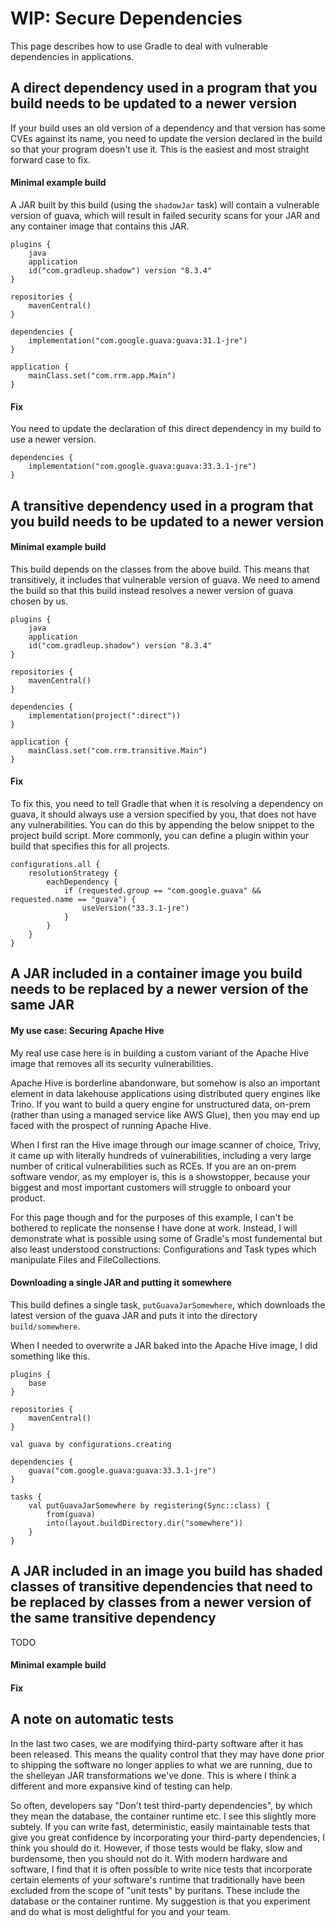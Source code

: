 # WIP: Secure Dependencies

This page describes how to use Gradle to deal with vulnerable dependencies in applications.

## A direct dependency used in a program that you build needs to be updated to a newer version

If your build uses an old version of a dependency and that version has some CVEs against its name, you need to update the version declared in the build so that your program doesn't use it. This is the easiest and most straight forward case to fix.

#### Minimal example build

A JAR built by this build (using the `shadowJar` task) will contain a vulnerable version of guava, which will result in failed security scans for your JAR and any container image that contains this JAR.

```
plugins {
    java
    application
    id("com.gradleup.shadow") version "8.3.4"
}

repositories {
    mavenCentral()
}

dependencies {
    implementation("com.google.guava:guava:31.1-jre")
}

application {
    mainClass.set("com.rrm.app.Main")
}
```

#### Fix

You need to update the declaration of this direct dependency in my build to use a newer version.

```
dependencies {
    implementation("com.google.guava:guava:33.3.1-jre")
}
```

## A transitive dependency used in a program that you build needs to be updated to a newer version

#### Minimal example build

This build depends on the classes from the above build. This means that transitively, it includes that vulnerable version of guava. We need to amend the build so that this build instead resolves a newer version of guava chosen by us.

```
plugins {
    java
    application
    id("com.gradleup.shadow") version "8.3.4"
}

repositories {
    mavenCentral()
}

dependencies {
    implementation(project(":direct"))
}

application {
    mainClass.set("com.rrm.transitive.Main")
}
```

#### Fix

To fix this, you need to tell Gradle that when it is resolving a dependency on guava, it should always use a version specified by you, that does not have any vulnerabilities. You can do this by appending the below snippet to the project build script. More commonly, you can define a plugin within your build that specifies this for all projects.

```
configurations.all {
    resolutionStrategy {
        eachDependency {
            if (requested.group == "com.google.guava" && requested.name == "guava") {
                useVersion("33.3.1-jre")
            }
        }
    }
}
```

## A JAR included in a container image you build needs to be replaced by a newer version of the same JAR

#### My use case: Securing Apache Hive

My real use case here is in building a custom variant of the Apache Hive image that removes all its security vulnerabilities.

Apache Hive is borderline abandonware, but somehow is also an important element in data lakehouse applications using distributed query engines like Trino. If you want to build a query engine for unstructured data, on-prem (rather than using a managed service like AWS Glue), then you may end up faced with the prospect of running Apache Hive.

When I first ran the Hive image through our image scanner of choice, Trivy, it came up with literally hundreds of vulnerabilities, including a very large number of critical vulnerabilities such as RCEs. If you are an on-prem software vendor, as my employer is, this is a showstopper, because your biggest and most important customers will struggle to onboard your product.

For this page though and for the purposes of this example, I can't be bothered to replicate the nonsense I have done at work. Instead, I will demonstrate what is possible using some of Gradle's most fundemental but also least understood constructions: Configurations and Task types which manipulate Files and FileCollections.

#### Downloading a single JAR and putting it somewhere

This build defines a single task, `putGuavaJarSomewhere`, which downloads the latest version of the guava JAR and puts it into the directory `build/somewhere`.

When I needed to overwrite a JAR baked into the Apache Hive image, I did something like this.

```
plugins {
    base
}

repositories {
    mavenCentral()
}

val guava by configurations.creating

dependencies {
    guava("com.google.guava:guava:33.3.1-jre")
}

tasks {
    val putGuavaJarSomewhere by registering(Sync::class) {
        from(guava)
        into(layout.buildDirectory.dir("somewhere"))
    }
}
```

## A JAR included in an image you build has shaded classes of transitive dependencies that need to be replaced by classes from a newer version of the same transitive dependency

TODO

#### Minimal example build

#### Fix

## A note on automatic tests

In the last two cases, we are modifying third-party software after it has been released. This means the quality control that they may have done prior to shipping the software no longer applies to what we are running, due to the shelleyan JAR transformations we've done. This is where I think a different and more expansive kind of testing can help.

So often, developers say "Don't test third-party dependencies", by which they mean the database, the container runtime etc. I see this slightly more subtely. If you can write fast, deterministic, easily maintainable tests that give you great confidence by incorporating your third-party dependencies, I think you should do it. However, if those tests would be flaky, slow and burdensome, then you should not do it. With modern hardware and software, I find that it is often possible to write nice tests that incorporate certain elements of your software's runtime that traditionally have been excluded from the scope of "unit tests" by puritans. These include the database or the container runtime. My suggestion is that you experiment and do what is most delightful for you and your team.
